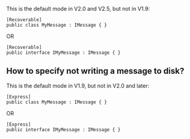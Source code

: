 <!--
title: "How to Specify Store and Forward for a Message?"
tags: 
-->
This is the default mode in V2.0 and V2.5, but not in V1.9:

    [Recoverable]
    public class MyMessage : IMessage { }

OR

    [Recoverable]
    public interface IMyMessage : IMessage { }

How to specify not writing a message to disk?
---------------------------------------------

This is the default mode in V1.9, but not in V2.0 and later:

    [Express]
    public class MyMessage : IMessage { }

OR

    [Express]
    public interface IMyMessage : IMessage { }

